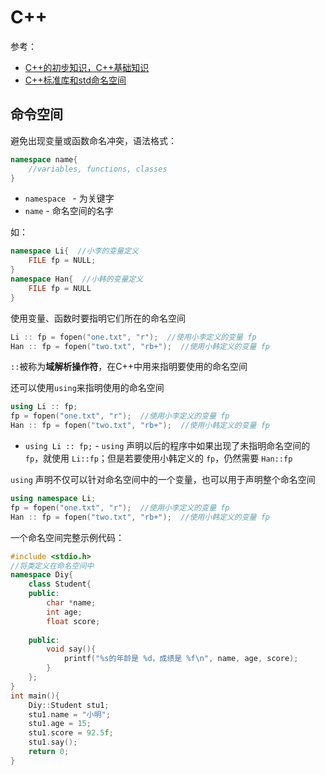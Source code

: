 # C++

参考：

+ [C++的初步知识，C++基础知识](http://c.biancheng.net/cpp/biancheng/cpp/rumen_1/)
+ [C++标准库和std命名空间](http://c.biancheng.net/cpp/biancheng/view/2972.html)



## 命令空间

避免出现变量或函数命名冲突，语法格式：

```c++
namespace name{
    //variables, functions, classes
}
```

+ `namespace ` - 为关键字
+ `name`  - 命名空间的名字

如：

```c++
namespace Li{  //小李的变量定义
    FILE fp = NULL;
}
namespace Han{  //小韩的变量定义
    FILE fp = NULL
}
```

使用变量、函数时要指明它们所在的命名空间

```c++
Li :: fp = fopen("one.txt", "r");  //使用小李定义的变量 fp
Han :: fp = fopen("two.txt", "rb+");  //使用小韩定义的变量 fp
```

`::`被称为**域解析操作符**，在C++中用来指明要使用的命名空间



还可以使用`using`来指明使用的命名空间

```c++
using Li :: fp;
fp = fopen("one.txt", "r");  //使用小李定义的变量 fp
Han :: fp = fopen("two.txt", "rb+");  //使用小韩定义的变量 fp
```

+ `using Li :: fp;` - `using` 声明以后的程序中如果出现了未指明命名空间的 `fp`，就使用 `Li::fp`；但是若要使用小韩定义的 `fp`，仍然需要 `Han::fp` 



`using` 声明不仅可以针对命名空间中的一个变量，也可以用于声明整个命名空间

```c++
using namespace Li;
fp = fopen("one.txt", "r");  //使用小李定义的变量 fp
Han :: fp = fopen("two.txt", "rb+");  //使用小韩定义的变量 fp
```



一个命名空间完整示例代码：

```c++
#include <stdio.h>
//将类定义在命名空间中
namespace Diy{
    class Student{
    public:
        char *name;
        int age;
        float score;
  
    public:
        void say(){
            printf("%s的年龄是 %d，成绩是 %f\n", name, age, score);
        }
    };
}
int main(){
    Diy::Student stu1;
    stu1.name = "小明";
    stu1.age = 15;
    stu1.score = 92.5f;
    stu1.say();
    return 0;
}
```































